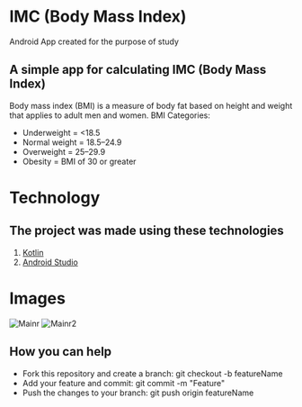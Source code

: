 # IMC (Body Mass Index)

 Android App created for the purpose of study

## A simple app for calculating IMC (Body Mass Index) 
 Body mass index (BMI) is a measure of body fat based on height and weight that applies to adult men and women.
 BMI Categories:
 * Underweight = <18.5
 * Normal weight = 18.5–24.9
 * Overweight = 25–29.9
 * Obesity = BMI of 30 or greater


# Technology
## The project was made using these technologies
1. [Kotlin](https://kotlinlang.org)
1. [Android Studio](https://www.google.com.br/search?client=opera&q=android+studio&sourceid=opera&ie=UTF-8&oe=UTF-8)


# Images

![Mainr](https://i.imgur.com/28rr2sb.png) ![Mainr2](https://i.imgur.com/JTCOT3T.png)

## How you can help
* Fork this repository and create a branch: git checkout -b featureName 
* Add your feature and commit: git commit -m "Feature"
* Push the changes to your branch: git push origin featureName




